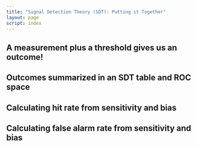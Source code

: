 ```yaml
---
title: "Signal Detection Theory (SDT): Putting it Together"
layout: page
script: index
---
```


## A measurement plus a threshold gives us an outcome!

<sdt-example-model>
  <sdt-control run pause reset coherence=".5" trials="10"></sdt-control>
  <rdk-task count="100" coherence=".5" trials="10"></rdk-task>
  <sdt-model interactive threshold bias distributions sensitivity histogram
    color="outcome" d="1.5" c="0"></sdt-model>
  <sdt-response feedback="outcome"></sdt-response>
</sdt-example-model>

## Outcomes summarized in an SDT table and ROC space

<sdt-example-model>
  <sdt-control run pause reset coherence=".5" trials="10"></sdt-control>
  <rdk-task count="100" coherence=".5" trials="10"></rdk-task>
  <sdt-model interactive threshold bias distributions sensitivity histogram
    color="outcome" d="1.5" c="0"></sdt-model>
  <sdt-response trial feedback="outcome"></sdt-response>
  <sdt-table numeric display="accuracy" hits="0" misses="0" false-alarms="0" correct-rejections="0">
    </sdt-table>
  <roc-space hr=".5" far=".5" point="all" iso-d="none" iso-c="none"></roc-space>
</sdt-example-model>

## Calculating hit rate from sensitivity and bias

<sdt-equation-dc2hr></sdt-equation-dc2hr>

<sdt-equation-dc2hr numeric interactive d="0" c="0"></sdt-equation-dc2hr>

## Calculating false alarm rate from sensitivity and bias

<sdt-equation-dc2far></sdt-equation-dc2far>

<sdt-equation-dc2far numeric interactive d="0" c="0"></sdt-equation-dc2far>
